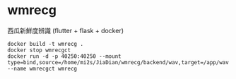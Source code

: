 # wmrecg
西瓜新鮮度辨識 (flutter + flask + docker)
```
docker build -t wmrecg .
docker stop wmrecgct
docker run -d -p 40250:40250 --mount type=bind,source=/home/mi2s/JiaDian/wmrecg/backend/wav,target=/app/wav --name wmrecgct wmrecg
```

